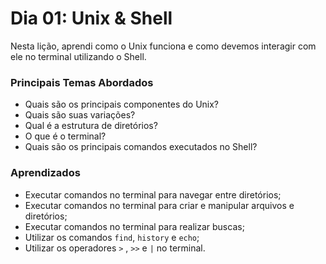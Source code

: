 # Dia 01: Unix & Shell

Nesta lição, aprendi como o Unix funciona e como devemos interagir com ele no terminal utilizando o Shell.

### Principais Temas Abordados

- Quais são os principais componentes do Unix?
- Quais são suas variações?
- Qual é a estrutura de diretórios?
- O que é o terminal?
- Quais são os principais comandos executados no Shell?

### Aprendizados

- Executar comandos no terminal para navegar entre diretórios;
- Executar comandos no terminal para criar e manipular arquivos e diretórios;
- Executar comandos no terminal para realizar buscas;
- Utilizar os comandos `find`, `history` e `echo`;
- Utilizar os operadores `>` , `>>` e `|` no terminal.